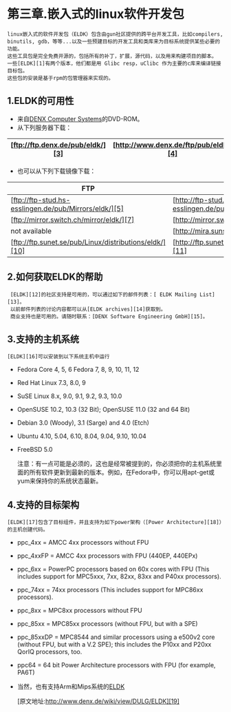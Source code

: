 # 第三章.嵌入式的linux软件开发包 #
    linux嵌入式的软件开发包（ELDK）包含由gun社区提供的跨平台开发工具，比如compilers, binutils, gdb，等等...以及一些预建目标的开发工具和类库来为目标系统提供某些必要的功能。
    这些工具包是完全免费开源的，包括所有的补丁，扩展，源代码，以及用来构建项目的脚本。
    一些[ELDK][1]有两个版本，他们都是用 Glibc resp，uClibc 作为主要的c库来编译链接目标包。
    这些包的安装是基于rpm的包管理器来实现的。
## 1.ELDK的可用性 ##

 - 来自[DENX Computer Systems][2]的DVD-ROM。
 - 从下列服务器下载：

| [ftp://ftp.denx.de/pub/eldk/][3] | [http://www.denx.de/ftp/pub/eldk/][4] |
| --------------------------- | -------------------------------- |

 - 也可以从下列下载镜像下载：

| FTP                                                    | HTTP                                                    |
| ------------------------------------------------------ | ------------------------------------------------------- |
| [ftp://ftp-stud.hs-esslingen.de/pub/Mirrors/eldk/][5]  | [http://ftp-stud.hs-esslingen.de/pub/Mirrors/eldk/][6]  |
| [ftp://mirror.switch.ch/mirror/eldk/][7]               | [http://mirror.switch.ch/ftp/mirror/eldk/][8]           |
| not available                                          | [http://mira.sunsite.utk.edu/eldk/][9]                  |
| [ftp://ftp.sunet.se/pub/Linux/distributions/eldk/][10] | [http://ftp.sunet.se/pub/Linux/distributions/eldk/][11] |                                                  |
## 2.如何获取ELDK的帮助 ##
     [ELDK][12]的社区支持是可用的，可以通过如下的邮件列表：[ ELDK Mailing List][13]。
     以前邮件列表的讨论内容都可以从[ELDK archives][14]获取到。
     商业支持也是可用的。请随时联系：[DENX Software Engineering GmbH][15]。

## 3.支持的主机系统 ##
    [ELDK][16]可以安装到以下系统主机中运行
    
 - Fedora Core 4, 5, 6 Fedora 7, 8, 9, 10, 11, 12 
 - Red Hat Linux 7.3, 8.0, 9 
 - SuSE Linux 8.x, 9.0, 9.1, 9.2, 9.3, 10.0 
 - OpenSUSE 10.2, 10.3 (32 Bit); OpenSUSE 11.0 (32 and 64 Bit) 
 - Debian 3.0 (Woody), 3.1 (Sarge) and 4.0 (Etch) 
 - Ubuntu 4.10, 5.04, 6.10, 8.04, 9.04, 9.10, 10.04 
 - FreeBSD 5.0 

    注意：有一点可能是必须的，这也是经常被提到的，你必须把你的主机系统里面的所有软件更新到最新的版本。例如，在Fedora中，你可以用apt-get或yum来保持你的系统状态最新。
 ## 4.支持的目标架构 ##
    [ELDK][17]包含了目标组件，并且支持为如下power架构（[Power Architecture][18]）的主机创建代码。
    

 - ppc_4xx = AMCC 4xx processors without FPU
 - ppc_4xxFP = AMCC 4xx processors with FPU (440EP, 440EPx) 
 - ppc_6xx = PowerPC processors based on 60x cores with FPU (This includes support for MPC5xxx, 7xx, 82xx, 83xx and P40xx processors). 
 - ppc_74xx = 74xx processors
(This includes support for MPC86xx processors). 

 - ppc_8xx = MPC8xx processors without FPU 
 - ppc_85xx = MPC85xx processors (without FPU, but with a SPE) 
 - ppc_85xxDP = MPC8544 and similar processors using a e500v2 core (without FPU, but with a V.2 SPE); this includes the P10xx and P20xx QorIQ processors, too. 
 - ppc64 = 64 bit Power Architecture processors with FPU (for example, PA6T) 
 - 
    当然，也有支持Arm和Mips系统的[ELDK][17]


    [原文地址:http://www.denx.de/wiki/view/DULG/ELDK][19]


  [1]: http://www.denx.de/wiki/DULG/ELDK
  [2]: office@denx.de
  [3]: ftp://ftp.denx.de/pub/eldk/
  [4]: http://www.denx.de/ftp/pub/eldk/
  [5]: ftp://ftp-stud.hs-esslingen.de/pub/Mirrors/eldk/
  [6]: http://ftp-stud.hs-esslingen.de/pub/Mirrors/eldk/
  [7]: ftp://mirror.switch.ch/mirror/eldk/
  [8]: http://mirror.switch.ch/ftp/mirror/eldk/
  [9]: http://mira.sunsite.utk.edu/eldk/
  [10]: ftp://ftp.sunet.se/pub/Linux/distributions/eldk/
  [11]: http://ftp.sunet.se/pub/Linux/distributions/eldk/
  [12]: http://www.denx.de/wiki/DULG/ELDK
  [13]: http://lists.denx.de/mailman/listinfo/eldk
  [14]: http://lists.denx.de/pipermail/eldk/
  [15]: office@denx.de
  [16]: http://www.denx.de/wiki/DULG/ELDK
  [17]: http://www.denx.de/wiki/DULG/ELDK
  [18]: http://www.denx.de/wiki/DULG/PowerPC
  [19]: http://www.denx.de/wiki/view/DULG/ELDK